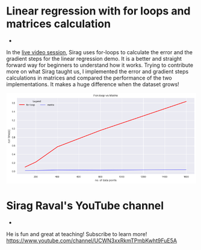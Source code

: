 # Linear regression with for loops and matrices calculation
-
In the [live video session](https://www.youtube.com/watch?v=uwwWVAgJBcM&list=PL2-dafEMk2A7mfQDsEcmxxtxgFEZg0bW-&index=13), Sirag uses for-loops to calculate the error and the gradient steps for the linear regression demo. It is a better and straight forward way for beginners to understand how it works. Trying to contribute more on what Sirag taught us, I implemented the error and gradient steps calculations in matrices and compared the performance of the two implementations. It makes a huge difference when the dataset grows!

![comparison][chart]

[chart]: https://github.com/patricianist/linear_regression_loop_vs_matrix/blob/master/chart.png


# Sirag Raval's YouTube channel
-
He is fun and great at teaching! Subscribe to learn more!
https://www.youtube.com/channel/UCWN3xxRkmTPmbKwht9FuE5A
